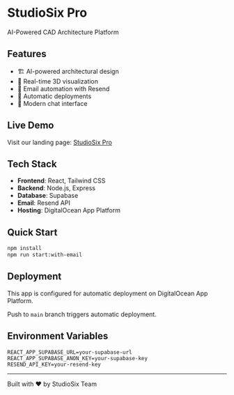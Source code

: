 # StudioSix Pro

AI-Powered CAD Architecture Platform

## Features
- 🏗️ AI-powered architectural design
- 🎨 Real-time 3D visualization  
- 📧 Email automation with Resend
- 🚀 Automatic deployments
- 💬 Modern chat interface

## Live Demo
Visit our landing page: [StudioSix Pro](https://studiosix-pro.ondigitalocean.app)

## Tech Stack
- **Frontend**: React, Tailwind CSS
- **Backend**: Node.js, Express
- **Database**: Supabase
- **Email**: Resend API
- **Hosting**: DigitalOcean App Platform

## Quick Start

```bash
npm install
npm run start:with-email
```

## Deployment
This app is configured for automatic deployment on DigitalOcean App Platform.

Push to `main` branch triggers automatic deployment.

## Environment Variables
```
REACT_APP_SUPABASE_URL=your-supabase-url
REACT_APP_SUPABASE_ANON_KEY=your-supabase-key
RESEND_API_KEY=your-resend-key
```

---
Built with ❤️ by StudioSix Team
